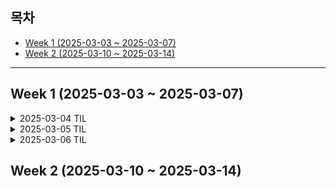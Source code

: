 ## 목차
- [Week 1 (2025-03-03 ~ 2025-03-07)](#week-1-2025-03-03---2025-03-07)
- [Week 2 (2025-03-10 ~ 2025-03-14)](#week-2-2025-03-10---2025-03-14)

---

## Week 1 (2025-03-03 ~ 2025-03-07)

<details>
  <summary>2025-03-04 TIL</summary>

### OOP의 안티 패턴
**1.스마트 UI**  
- 컨트롤러 레이어의 코드에서 모든 로직을 처리하는 형태.
- 컨트롤러가 제어, 비즈니스 로직, 영속성 관리 등 모든 일을 처리
- 이는 피해하는 안티 패턴 

**2.양방향 레이어드 아키텍처**
- 레이어드 아키텍처 하에서 상위 레이어는 하위 레이어에 의존 -> 역전되서는 X
- 즉, 레이어드 아키텍처 구현 시 레이어의 의존 방향은 단방향을 유지해야함.
- Controller단에서 사용한 Request Dto는 다시 사용되서는 X.
- 이를 위해 Controller에서 받은 Request Dto는 Command 형태로 변환되서 Service 단으로 전송되어야 함.

**3.트랜잭션 스크립트**
- 서비스 레이어의 클래스가 트랜잭션을 동작시키 듯 저장소에서 데이터를 가져와 연산 처리 및 저장하는 안티 패턴의 형태 
- 비지니스 로직은 도메인 모델에 담겨야 함. 
- 이를 통해 Service 레이어는 도메인 객체들을 불러 오고, 이들이 협력할 수 있는 공간을 주는 정도에 그쳐야 함. 

### 

</details>

<details>
  <summary>2025-03-05 TIL</summary>

### 블록체인의 트랜잭션

- 외부 소유 계정(EOA)에 의해 서명된 메시지
- 이더리움 네트워크에 전송되고 블록체인에 기록된다.
- 블록체인 상태 변경을 유발하거나 컨트랙트를 실행하는 유일한 방법
- 이더리움은 독자적으로 상태가 변경되지 않고
- 컨트랙트는 독자적으로 실행되지 않는다.

### 

</details>

<details>
  <summary>2025-03-06 TIL</summary>

### N:M 관계 테이블 설계

1. 복합 키를 사용하는 방식
- 두 개의 외래 키를 기본 키(PK) 로 사용하여 중복을 방지함.
  단순한 관계 매핑에 적합.

2. 단일 기본 키를 사용하는 방식 (Surrogate Key 방식)
- 관계 테이블에서 별도의 자동 증가 PK 를 추가하고, 두 개의 외래 키를 따로 설정.
  두 개의 외래키 조합을 유니크 제약 조건으로 설정하여 중복 방지 가능.
  확장성이 뛰어나고 추가적인 속성(예: 생성일, 상태 값 등) 저장이 필요할 때 유리함.

### 어떤 경우에 복합 키를 사용할까?

1. 관계 자체가 단순한 경우 (단순한 N:M 매핑)

- 중간 테이블에 추가적인 정보가 필요 없고, 그냥 연결 역할만 할 때 복합 키 사용이 적합.
  예: 학생(Student) - 강의(Course) 관계에서, 단순한 수강 관계라면 복합 키 사용 가능.
  성능을 고려해야 하는 경우

2. 성능을 고려해야 하는 경우

- 복합 키를 사용하면 불필요한 인덱스를 줄일 수 있어 조회 성능이 약간 더 좋을 수도 있음.
  하지만 이는 데이터량과 쿼리 패턴에 따라 다름.

### 언제 단일 기본 키(Surrogate Key)를 사용할까?
  
1. 관계 테이블에 추가적인 속성이 필요한 경우

- 중간 테이블에 created_at, status, role 등의 추가적인 필드가 필요할 경우.
  예: 사용자(User) - 그룹(Group) 관계에서, 그룹 내에서 역할(관리자/멤버)이 필요한 경우.

2. JPA를 사용할 때 관리가 쉬운 경우

- JPA에서 복합 키는 @IdClass 또는 @EmbeddedId 를 사용해야 하고, 구현이 복잡해질 수 있음.
  단일 기본 키를 사용하면 @ManyToOne 관계로 쉽게 매핑 가능.

### 

</details>

## Week 2 (2025-03-10 ~ 2025-03-14)

